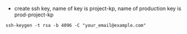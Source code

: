 - create ssh key, name of key is project-kp, name of production key is prod-project-kp
```
ssh-keygen -t rsa -b 4096 -C "your_email@example.com"

```